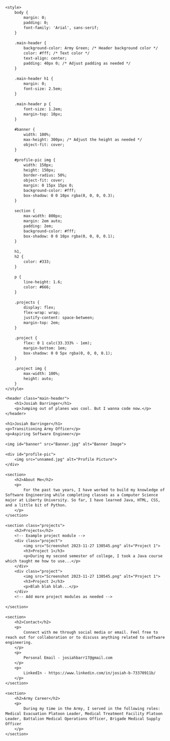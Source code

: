 <!DOCTYPE html>
<html lang="en">

<head>
    <meta charset="UTF-8">
    <meta name="viewport" content="width=device-width, initial-scale=1.0">
    <link rel="stylesheet" href="styles.css">
    <title>Josiah Barringer</title>

    <style>
        body {
            margin: 0;
            padding: 0;
            font-family: 'Arial', sans-serif;
        }

        .main-header {
            background-color: Army Green; /* Header background color */
            color: #fff; /* Text color */
            text-align: center;
            padding: 40px 0; /* Adjust padding as needed */
        }

        .main-header h1 {
            margin: 0;
            font-size: 2.5em;
        }

        .main-header p {
            font-size: 1.2em;
            margin-top: 10px;
        }

        #banner {
            width: 100%;
            max-height: 300px; /* Adjust the height as needed */
            object-fit: cover;
        }

        #profile-pic img {
            width: 150px;
            height: 150px;
            border-radius: 50%;
            object-fit: cover;
            margin: 0 15px 15px 0;
            background-color: #fff;
            box-shadow: 0 0 10px rgba(0, 0, 0, 0.3);
        }

        section {
            max-width: 800px;
            margin: 2em auto;
            padding: 2em;
            background-color: #fff;
            box-shadow: 0 0 10px rgba(0, 0, 0, 0.1);
        }

        h1,
        h2 {
            color: #333;
        }

        p {
            line-height: 1.6;
            color: #666;
        }

        .projects {
            display: flex;
            flex-wrap: wrap;
            justify-content: space-between;
            margin-top: 2em;
        }

        .project {
            flex: 0 1 calc(33.333% - 1em);
            margin-bottom: 1em;
            box-shadow: 0 0 5px rgba(0, 0, 0, 0.1);
        }

        .project img {
            max-width: 100%;
            height: auto;
        }
    </style>

</head>

<body>

    <header class="main-header">
        <h1>Josiah Barringer</h1>
        <p>Jumping out of planes was cool. But I wanna code now.</p>
    </header>

    <h1>Josiah Barringer</h1>
    <p>Transitioning Army Officer</p>
    <p>Aspiring Software Engineer</p>

    <img id="banner" src="Banner.jpg" alt="Banner Image">

    <div id="profile-pic">
        <img src="unnamed.jpg" alt="Profile Picture">
    </div>

    <section>
        <h2>About Me</h2>
        <p>
            For the past two years, I have worked to build my knowledge of Software Engineering while completing classes as a Computer Science major at Liberty University. So far, I have learned Java, HTML, CSS, and a little bit of Python.
        </p>
    </section>

    <section class="projects">
        <h2>Projects</h2>
        <!-- Example project module -->
        <div class="project">
            <img src="Screenshot 2023-11-27 130545.png" alt="Project 1">
            <h3>Project 1</h3>
            <p>During my second semester of college, I took a Java course which taught me how to use...</p>
        </div>
        <div class="project">
            <img src="Screenshot 2023-11-27 130545.png" alt="Project 1">
            <h3>Project 2</h3>
            <p>Blah blah blah...</p>
        </div>
        <!-- Add more project modules as needed -->

    </section>

    <section>
        <h2>Contact</h2>
        <p>
            Connect with me through social media or email. Feel free to reach out for collaboration or to discuss anything related to software engineering.
        </p>
        <p>
            Personal Email - josiahbarr17@gmail.com
        </p>
        <p>
            LinkedIn - https://www.linkedin.com/in/josiah-b-73370911b/
        </p>
    </section>

    <section>
        <h2>Army Career</h2>
        <p>
            During my time in the Army, I served in the following roles: Medical Evacuation Platoon Leader, Medical Treatment Facility Platoon Leader, Battalion Medical Operations Officer, Brigade Medical Supply Officer
        </p>
    </section>

</body>

</html>
